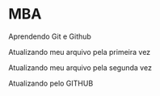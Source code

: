 # MBA
Aprendendo Git e Github

Atualizando meu arquivo pela primeira vez

Atualizando meu arquivo pela segunda vez

Atualizando pelo GITHUB
